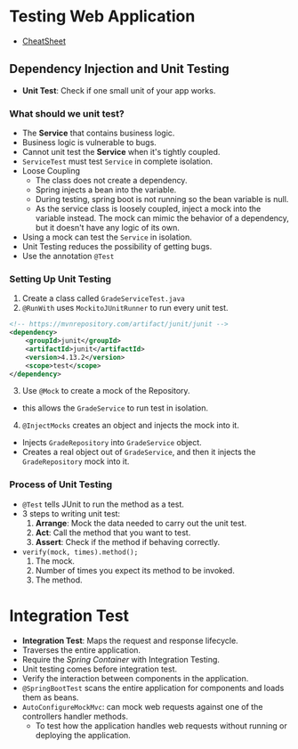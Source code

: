 # Testing Web Application

- [CheatSheet](https://www.learnthepart.com/course/af54547f-e993-47bd-ad51-d7c7270c4e50/b1d2354a-aa5c-4621-828a-3c2ea80f49fd)

## Dependency Injection and Unit Testing

- **Unit Test**: Check if one small unit of your app works.

### What should we unit test?

- The **Service** that contains business logic.
- Business logic is vulnerable to bugs.
- Cannot unit test the **Service** when it's tightly coupled.
- `ServiceTest` must test `Service` in complete isolation.
- Loose Coupling
  - The class does not create a dependency.
  - Spring injects a bean into the variable.
  - During testing, spring boot is not running so the bean variable is null.
  - As the service class is loosely coupled, inject a mock into the variable instead. The mock can mimic the behavior of a dependency, but it doesn't have any logic of its own.
- Using a mock can test the `Service` in isolation.
- Unit Testing reduces the possibility of getting bugs.
- Use the annotation `@Test`

### Setting Up Unit Testing

1. Create a class called `GradeServiceTest.java`
2. `@RunWith` uses `MockitoJUnitRunner` to run every unit test.

```xml
<!-- https://mvnrepository.com/artifact/junit/junit -->
<dependency>
    <groupId>junit</groupId>
    <artifactId>junit</artifactId>
    <version>4.13.2</version>
    <scope>test</scope>
</dependency>
```

3. Use `@Mock` to create a mock of the Repository.

- this allows the `GradeService` to run test in isolation.

4. `@InjectMocks` creates an object and injects the mock into it.

- Injects `GradeRepository` into `GradeService` object.
- Creates a real object out of `GradeService`, and then it injects the `GradeRepository` mock into it.

### Process of Unit Testing

- `@Test` tells JUnit to run the method as a test.
- 3 steps to writing unit test:
  1. **Arrange**: Mock the data needed to carry out the unit test.
  2. **Act**: Call the method that you want to test.
  3. **Assert**: Check if the method if behaving correctly.
- `verify(mock, times).method();`
  1. The mock.
  2. Number of times you expect its method to be invoked.
  3. The method.

# Integration Test

- **Integration Test**: Maps the request and response lifecycle.
- Traverses the entire application.
- Require the _Spring Container_ with Integration Testing.
- Unit testing comes before integration test.
- Verify the interaction between components in the application.
- `@SpringBootTest` scans the entire application for components and loads them as beans.
- `AutoConfigureMockMvc`: can mock web requests against one of the controllers handler methods.
  - To test how the application handles web requests without running or deploying the application.
